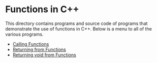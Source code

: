 # Functions in C++

This directory contains programs and source code of programs that demonstrate
the use of functions in C++. Below is a menu to all of the various programs.

- [Calling Functions](CallingFunctions.md)
- [Returning from Functions](ReturnFromFunctions.md)
- [Returning void from Functions](ReturnVoidFunctions.md)